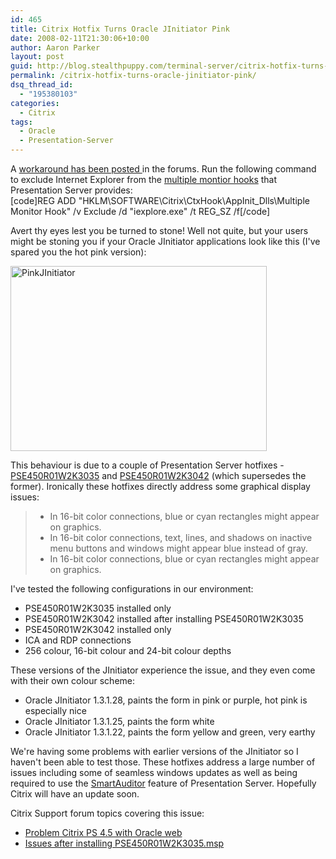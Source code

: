 ```yaml
---
id: 465
title: Citrix Hotfix Turns Oracle JInitiator Pink
date: 2008-02-11T21:30:06+10:00
author: Aaron Parker
layout: post
guid: http://blog.stealthpuppy.com/terminal-server/citrix-hotfix-turns-oracle-jinitiator-pink
permalink: /citrix-hotfix-turns-oracle-jinitiator-pink/
dsq_thread_id:
  - "195380103"
categories:
  - Citrix
tags:
  - Oracle
  - Presentation-Server
---
```

<p class="important">
  A <a href="http://support.citrix.com/forums/thread.jspa?forumID=137&threadID=98610&messageID=698788&start=0&#698788">workaround has been posted </a>in the forums. Run the following command to exclude Internet Explorer from the <a href="http://support.citrix.com/article/CTX110301">multiple montior hooks</a> that Presentation Server provides:<br /> [code]REG ADD "HKLM\SOFTWARE\Citrix\CtxHook\AppInit_Dlls\Multiple Monitor Hook" /v Exclude /d "iexplore.exe" /t REG_SZ /f[/code]
</p>

Avert thy eyes lest you be turned to stone! Well not quite, but your users might be stoning you if your Oracle JInitiator applications look like this (I've spared you the hot pink version):

<img src="https://stealthpuppy.com/media/2008/02/pinkjinitiator.png" border="0" alt="PinkJInitiator" width="410" height="296" /> 

This behaviour is due to a couple of Presentation Server hotfixes - [PSE450R01W2K3035](http://support.citrix.com/article/CTX115275) and [PSE450R01W2K3042](http://support.citrix.com/article/CTX115629) (which supersedes the former). Ironically these hotfixes directly address some graphical display issues:

>   * In 16-bit color connections, blue or cyan rectangles might appear on graphics.
>   * In 16-bit color connections, text, lines, and shadows on inactive menu buttons and windows might appear blue instead of gray.
>   * In 16-bit color connections, blue or cyan rectangles might appear on graphics.

I've tested the following configurations in our environment:

  * PSE450R01W2K3035 installed only
  * PSE450R01W2K3042 installed after installing PSE450R01W2K3035
  * PSE450R01W2K3042 installed only
  * ICA and RDP connections
  * 256 colour, 16-bit colour and 24-bit colour depths

These versions of the JInitiator experience the issue, and they even come with their own colour scheme:

  * Oracle JInitiator 1.3.1.28, paints the form in pink or purple, hot pink is especially nice
  * Oracle JInitiator 1.3.1.25, paints the form white
  * Oracle JInitiator 1.3.1.22, paints the form yellow and green, very earthy

We're having some problems with earlier versions of the JInitiator so I haven't been able to test those. These hotfixes address a large number of issues including some of seamless windows updates as well as being required to use the [SmartAuditor](http://www.citrix.com/English/ps2/products/subfeature.asp?contentID=682169) feature of Presentation Server. Hopefully Citrix will have an update soon.

Citrix Support forum topics covering this issue:

  * [Problem Citrix PS 4.5 with Oracle web](http://support.citrix.com/forums/thread.jspa?forumID=137&threadID=98610&tstart=0)
  * [Issues after installing PSE450R01W2K3035.msp](http://support.citrix.com/forums/thread.jspa?forumID=137&threadID=97365&tstart=0)